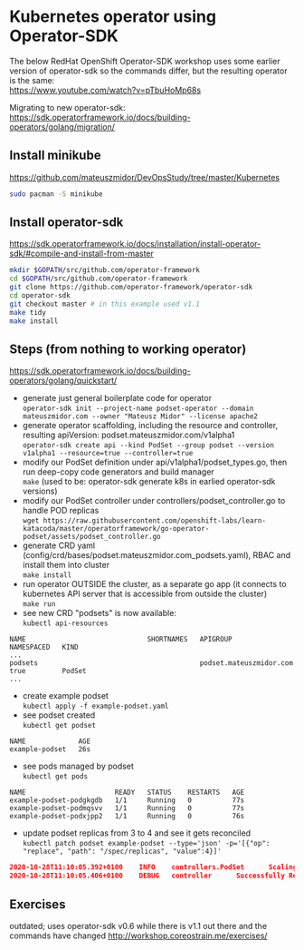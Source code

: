 # Kubernetes operator using Operator-SDK
The below RedHat OpenShift Operator-SDK workshop uses some earlier version of operator-sdk so the commands differ, but the resulting operator is the same:  
<https://www.youtube.com/watch?v=pTbuHoMp68s>

Migrating to new operator-sdk:  
<https://sdk.operatorframework.io/docs/building-operators/golang/migration/>

## Install minikube
<https://github.com/mateuszmidor/DevOpsStudy/tree/master/Kubernetes>
```bash
sudo pacman -S minikube
```

## Install operator-sdk
<https://sdk.operatorframework.io/docs/installation/install-operator-sdk/#compile-and-install-from-master>
```bash
mkdir $GOPATH/src/github.com/operator-framework
cd $GOPATH/src/github.com/operator-framework
git clone https://github.com/operator-framework/operator-sdk
cd operator-sdk
git checkout master # in this example used v1.1
make tidy
make install
```
## Steps (from nothing to working operator)
<https://sdk.operatorframework.io/docs/building-operators/golang/quickstart/>
- generate just general boilerplate code for operator  
  `operator-sdk init --project-name podset-operator --domain mateuszmidor.com --owner "Mateusz Midor" --license apache2`
- generate operator scaffolding, including the resource and controller, resulting apiVersion: podset.mateuszmidor.com/v1alpha1  
  `operator-sdk create api --kind PodSet --group podset --version v1alpha1 --resource=true --controller=true`  
- modify our PodSet definition under api/v1alpha1/podset_types.go, then run deep-copy code generators and build manager  
  `make` (used to be: operator-sdk generate k8s in earlied operator-sdk versions)
- modify our PodSet controller under controllers/podset_controller.go to handle POD replicas    
  `wget https://raw.githubusercontent.com/openshift-labs/learn-katacoda/master/operatorframework/go-operator-podset/assets/podset_controller.go`
- generate CRD yaml (config/crd/bases/podset.mateuszmidor.com_podsets.yaml), RBAC and install them into cluster  
  `make install`
- run operator OUTSIDE the cluster, as a separate go app (it connects to kubernetes API server that is accessible from outside the cluster)  
  `make run`  
- see new CRD "podsets" is now available:  
  `kubectl api-resources`  
```
NAME                              SHORTNAMES   APIGROUP                       NAMESPACED   KIND 
...   
podsets                                        podset.mateuszmidor.com        true         PodSet
...  
```
- create example podset  
  `kubectl apply -f example-podset.yaml`
- see podset created  
  `kubectl get podset`  
```
NAME             AGE
example-podset   26s
```
- see pods managed by podset  
  `kubectl get pods`
```
NAME                      READY   STATUS    RESTARTS   AGE
example-podset-podgkgdb   1/1     Running   0          77s
example-podset-podmqsvv   1/1     Running   0          77s
example-podset-podxjpp2   1/1     Running   0          76s
```
- update podset replicas from 3 to 4 and see it gets reconciled  
`kubectl patch podset example-podset --type='json' -p='[{"op": "replace", "path": "/spec/replicas", "value":4}]'`
```json
2020-10-28T11:10:05.392+0100    INFO    controllers.PodSet      Scaling up pods {"Currently available": 3, "Required replicas": 4}
2020-10-28T11:10:05.406+0100    DEBUG   controller      Successfully Reconciled {"reconcilerGroup": "podset.mateuszmidor.com", "reconcilerKind": "PodSet", "controller": "podset", "name": "example-podset", "namespace": "default"}
```

## Exercises 
outdated; uses operator-sdk v0.6 while there is v1.1 out there and the commands have changed
<http://workshop.coreostrain.me/exercises/>